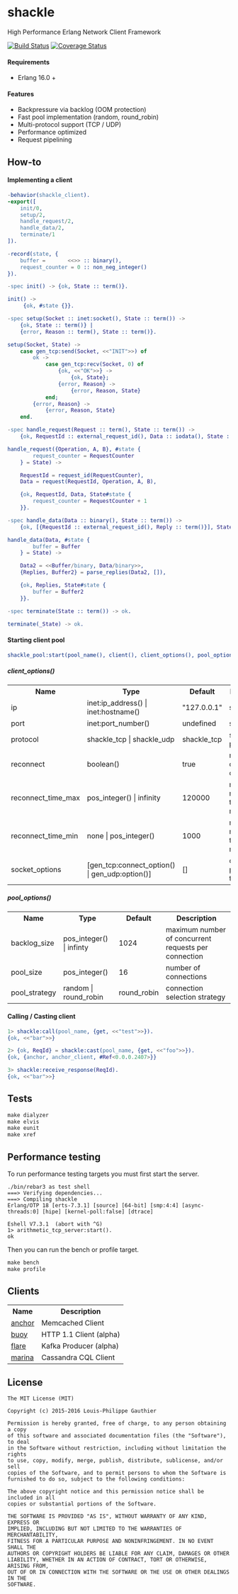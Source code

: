 # shackle

High Performance Erlang Network Client Framework

[![Build Status](https://travis-ci.org/lpgauth/shackle.svg?branch=master)](https://travis-ci.org/lpgauth/shackle)
[![Coverage Status](https://coveralls.io/repos/github/lpgauth/shackle/badge.svg?branch=master)](https://coveralls.io/github/lpgauth/shackle?branch=master)

#### Requirements

* Erlang 16.0 +

#### Features

* Backpressure via backlog (OOM protection)
* Fast pool implementation (random, round_robin)
* Multi-protocol support (TCP / UDP)
* Performance optimized
* Request pipelining

## How-to

#### Implementing a client

```erlang
-behavior(shackle_client).
-export([
    init/0,
    setup/2,
    handle_request/2,
    handle_data/2,
    terminate/1
]).

-record(state, {
    buffer =       <<>> :: binary(),
    request_counter = 0 :: non_neg_integer()
}).

-spec init() -> {ok, State :: term()}.

init() ->
     {ok, #state {}}.

-spec setup(Socket :: inet:socket(), State :: term()) ->
    {ok, State :: term()} |
    {error, Reason :: term(), State :: term()}.

setup(Socket, State) ->
    case gen_tcp:send(Socket, <<"INIT">>) of
        ok ->
            case gen_tcp:recv(Socket, 0) of
                {ok, <<"OK">>} ->
                    {ok, State};
                {error, Reason} ->
                    {error, Reason, State}
            end;
        {error, Reason} ->
            {error, Reason, State}
    end.

-spec handle_request(Request :: term(), State :: term()) ->
    {ok, RequestId :: external_request_id(), Data :: iodata(), State :: term()}.

handle_request({Operation, A, B}, #state {
        request_counter = RequestCounter
    } = State) ->

    RequestId = request_id(RequestCounter),
    Data = request(RequestId, Operation, A, B),

    {ok, RequestId, Data, State#state {
        request_counter = RequestCounter + 1
    }}.

-spec handle_data(Data :: binary(), State :: term()) ->
    {ok, [{RequestId :: external_request_id(), Reply :: term()}], State :: term()}.

handle_data(Data, #state {
        buffer = Buffer
    } = State) ->

    Data2 = <<Buffer/binary, Data/binary>>,
    {Replies, Buffer2} = parse_replies(Data2, []),

    {ok, Replies, State#state {
        buffer = Buffer2
    }}.

-spec terminate(State :: term()) -> ok.

terminate(_State) -> ok.
```

#### Starting client pool

```erlang
shackle_pool:start(pool_name(), client(), client_options(), pool_options())
```

##### client_options()

<table width="100%">
  <theader>
    <th>Name</th>
    <th>Type</th>
    <th>Default</th>
    <th>Description</th>
  </theader>
  <tr>
    <td>ip</td>
    <td>inet:ip_address() | inet:hostname()</td>
    <td>"127.0.0.1"</td>
    <td>server ip</td>
  </tr>
  <tr>
    <td>port</td>
    <td>inet:port_number()</td>
    <td>undefined</td>
    <td>server port</td>
  </tr>
  <tr>
    <td>protocol</td>
    <td>shackle_tcp | shackle_udp</td>
    <td>shackle_tcp</td>
    <td>server protocol</td>
  </tr>
  <tr>
    <td>reconnect</td>
    <td>boolean()</td>
    <td>true</td>
    <td>reconnect closed connections</td>
  </tr>
  <tr>
    <td>reconnect_time_max</td>
    <td>pos_integer() | infinity</td>
    <td>120000</td>
    <td>maximum reconnect time in milliseconds</td>
  </tr>
  <tr>
    <td>reconnect_time_min</td>
    <td>none | pos_integer()</td>
    <td>1000</td>
    <td>minimum reconnect time in milliseconds</td>
  </tr>
  <tr>
    <td>socket_options</td>
    <td>[gen_tcp:connect_option() | gen_udp:option()]</td>
    <td>[]</td>
    <td>options passed to the socket</td>
  </tr>
</table>

##### pool_options()

<table width="100%">
  <theader>
    <th>Name</th>
    <th>Type</th>
    <th>Default</th>
    <th>Description</th>
  </theader>
  <tr>
    <td>backlog_size</td>
    <td>pos_integer() | infinty</td>
    <td>1024</td>
    <td>maximum number of concurrent requests per connection</td>
  </tr>
  <tr>
    <td>pool_size</td>
    <td>pos_integer()</td>
    <td>16</td>
    <td>number of connections</td>
  </tr>
  <tr>
    <td>pool_strategy</td>
    <td>random | round_robin</td>
    <td>round_robin</td>
    <td>connection selection strategy</td>
  </tr>
</table>

#### Calling / Casting client

```erlang
1> shackle:call(pool_name, {get, <<"test">>}).
{ok, <<"bar">>}

2> {ok, ReqId} = shackle:cast(pool_name, {get, <<"foo">>}).
{ok, {anchor, anchor_client, #Ref<0.0.0.2407>}}

3> shackle:receive_response(ReqId).
{ok, <<"bar">>}
```

## Tests

```makefile
make dialyzer
make elvis
make eunit
make xref
```

## Performance testing

To run performance testing targets you must first start the server.

```
./bin/rebar3 as test shell
===> Verifying dependencies...
===> Compiling shackle
Erlang/OTP 18 [erts-7.3.1] [source] [64-bit] [smp:4:4] [async-threads:0] [hipe] [kernel-poll:false] [dtrace]

Eshell V7.3.1  (abort with ^G)
1> arithmetic_tcp_server:start().
ok
```

Then you can run the bench or profile target.

```makefile
make bench
make profile
```

## Clients

<table width="100%">
  <theader>
    <th>Name</th>
    <th>Description</th>
  </theader>
  <tr>
    <td><a href="https://github.com/lpgauth/anchor">anchor</a></td>
    <td>Memcached Client</td>
  </tr>
  <tr>
    <td><a href="https://github.com/lpgauth/buoy">buoy</a></td>
    <td>HTTP 1.1 Client (alpha)</td>
  </tr>
  <tr>
    <td><a href="https://github.com/lpgauth/flare">flare</a></td>
    <td>Kafka Producer (alpha)</td>
  </tr>
  <tr>
    <td><a href="https://github.com/lpgauth/marina">marina</a></td>
    <td>Cassandra CQL Client</td>
  </tr>
</table>

## License

```license
The MIT License (MIT)

Copyright (c) 2015-2016 Louis-Philippe Gauthier

Permission is hereby granted, free of charge, to any person obtaining a copy
of this software and associated documentation files (the "Software"), to deal
in the Software without restriction, including without limitation the rights
to use, copy, modify, merge, publish, distribute, sublicense, and/or sell
copies of the Software, and to permit persons to whom the Software is
furnished to do so, subject to the following conditions:

The above copyright notice and this permission notice shall be included in all
copies or substantial portions of the Software.

THE SOFTWARE IS PROVIDED "AS IS", WITHOUT WARRANTY OF ANY KIND, EXPRESS OR
IMPLIED, INCLUDING BUT NOT LIMITED TO THE WARRANTIES OF MERCHANTABILITY,
FITNESS FOR A PARTICULAR PURPOSE AND NONINFRINGEMENT. IN NO EVENT SHALL THE
AUTHORS OR COPYRIGHT HOLDERS BE LIABLE FOR ANY CLAIM, DAMAGES OR OTHER
LIABILITY, WHETHER IN AN ACTION OF CONTRACT, TORT OR OTHERWISE, ARISING FROM,
OUT OF OR IN CONNECTION WITH THE SOFTWARE OR THE USE OR OTHER DEALINGS IN THE
SOFTWARE.
```

